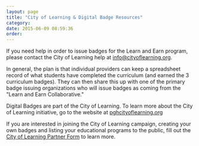 ```yaml
---
layout: page
title: "City of Learning & Digital Badge Resources"
category: 
date: 2015-06-09 08:59:36
order: 
---
```


If you need help in order to issue badges for the Learn and Earn program, please contact the City of Learning help at [info@cityoflearning.org](mailto:info@cityoflearning.org)</a>.

In general, the plan is that individual providers can keep a spreadsheet record of what students have completed the curriculum (and earned the 3 curriculum badges). They can then share this up with one of the primary badge issuing organizations who will issue badges as coming from the "Learn and Earn Collaborative."

Digital Badges are part of the City of Learning. To learn more about the City of Learning initiative, go to the website at [pghcityoflearning.org](http://pghcityoflearning.org)

If you are interested in joining the City of Learning campaign, creating your own badges and listing your educational programs to the public, fill out the [City of Learning Partner Form](http://pghcityoflearning.org/partner-form) to learn more.
